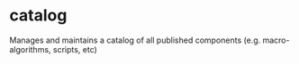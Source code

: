 # catalog

Manages and maintains a catalog of all published components (e.g. macro-algorithms, scripts, etc)
